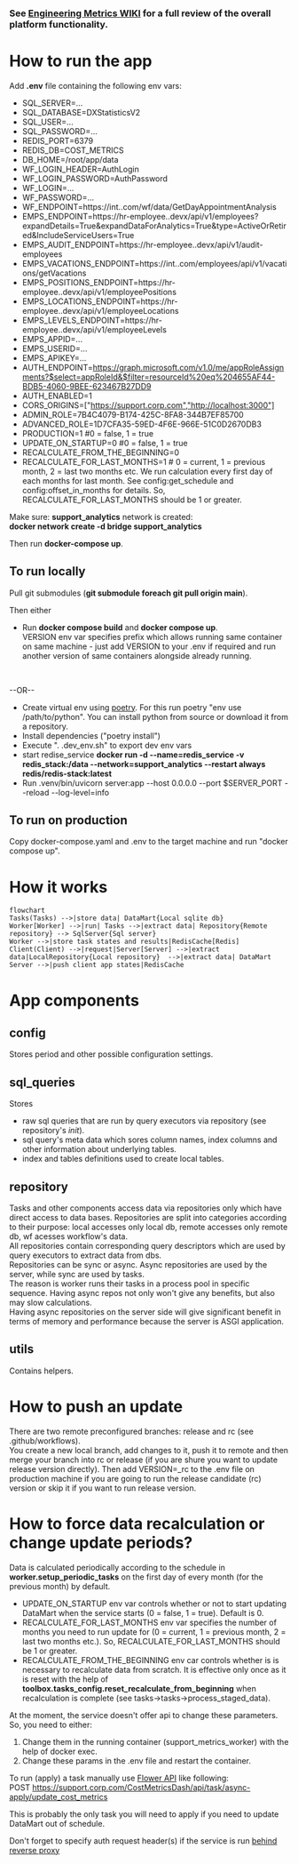 ### See [Engineering Metrics WIKI](https://github.com/Stanislav-Shchelokovskiy/MetricsUI/blob/release/wiki/WIKI.md) for a full review of the overall platform functionality.


# How to run the app
Add **.env** file containing the following env vars:
- SQL_SERVER=...
- SQL_DATABASE=DXStatisticsV2
- SQL_USER=...
- SQL_PASSWORD=...
- REDIS_PORT=6379
- REDIS_DB=COST_METRICS
- DB_HOME=/root/app/data
- WF_LOGIN_HEADER=AuthLogin
- WF_LOGIN_PASSWORD=AuthPassword
- WF_LOGIN=...
- WF_PASSWORD=...
- WF_ENDPOINT=https://int..com/wf/data/GetDayAppointmentAnalysis
- EMPS_ENDPOINT=https://hr-employee..devx/api/v1/employees?expandDetails=True&expandDataForAnalytics=True&type=ActiveOrRetired&IncludeServiceUsers=True
- EMPS_AUDIT_ENDPOINT=https://hr-employee..devx/api/v1/audit-employees
- EMPS_VACATIONS_ENDPOINT=https://int..com/employees/api/v1/vacations/getVacations
- EMPS_POSITIONS_ENDPOINT=https://hr-employee..devx/api/v1/employeePositions
- EMPS_LOCATIONS_ENDPOINT=https://hr-employee..devx/api/v1/employeeLocations
- EMPS_LEVELS_ENDPOINT=https://hr-employee..devx/api/v1/employeeLevels
- EMPS_APPID=...
- EMPS_USERID=...
- EMPS_APIKEY=...
- AUTH_ENDPOINT=https://graph.microsoft.com/v1.0/me/appRoleAssignments?$select=appRoleId&$filter=resourceId%20eq%204655AF44-BDB5-4060-9BEE-623467B27DD9
- AUTH_ENABLED=1
- CORS_ORIGINS=["https://support.corp.com","http://localhost:3000"]
- ADMIN_ROLE=7B4C4079-B174-425C-8FA8-344B7EF85700
- ADVANCED_ROLE=1D7CFA35-59ED-4F6E-966E-51C0D2670DB3
- PRODUCTION=1 #0 = false, 1 = true
- UPDATE_ON_STARTUP=0 #0 = false, 1 = true
- RECALCULATE_FROM_THE_BEGINNING=0
- RECALCULATE_FOR_LAST_MONTHS=1 # 0 = current, 1 = previous month, 2 = last two months etc. We run calculation every first day of each months for last month. See config:get_schedule and config:offset_in_months for details. So, RECALCULATE_FOR_LAST_MONTHS should be 1 or greater.


Make sure:
<b>support_analytics</b> network is created:<br> **docker network create -d bridge support_analytics**

Then run <b>docker-compose up</b>.

## To run locally
Pull git submodules (**git submodule foreach git pull origin main**).<br>

Then either<br>
- Run <b>docker compose build</b> and <b>docker compose up</b>.<br>
VERSION env var specifies prefix which allows running same container on same machine - just add VERSION to your .env if required and run another version of same containers alongside already running.
<br>

--OR--<br>

 - Create virtual env using [poetry](https://python-poetry.org/docs/#installation). For this run poetry "env use /path/to/python". You can install python from source or download it from a repository. 
 - Install dependencies ("poetry install")
 - Execute ". .dev_env.sh" to export dev env vars
 - start redise_service **docker run -d --name=redis_service -v redis_stack:/data --network=support_analytics --restart always redis/redis-stack:latest** 
 - Run .venv/bin/uvicorn server:app --host 0.0.0.0 --port $SERVER_PORT --reload --log-level=info

## To run on production
Copy docker-compose.yaml and .env to the target machine and run "docker compose up".

# How it works
```mermaid
flowchart
Tasks(Tasks) -->|store data| DataMart{Local sqlite db}
Worker[Worker] -->|run| Tasks -->|extract data| Repository{Remote repository} --> SqlServer{Sql server}
Worker -->|store task states and results|RedisCache[Redis]
Client(Client) -->|request|Server[Server] -->|extract data|LocalRepository{Local repository}  -->|extract data| DataMart
Server -->|push client app states|RedisCache
```

# App components

## config
Stores period and other possible configuration settings.<br>

## sql_queries
Stores
- raw sql queries that are run by query executors via repository (see repository's _init_).
- sql query's meta data which sores column names, index columns and other information about underlying tables.
- index and tables definitions used to create local tables.

## repository
Tasks and other components access data via repositories only which have direct access to data bases. Repositories are split into categories according to their purpose: local accesses only local db, remote accesses only remote db, wf acesses workflow's data.<br>
All repositories contain corresponding query descriptors which are used by query executors to extract data from dbs.<br>
Repositories can be sync or async. Async repositories are used by the server, while sync are used by tasks.<br>
The reason is worker runs their tasks in a process pool in specific sequence. Having async repos not only won't give any benefits, but also may slow calculations.<br>
Having async repositories on the server side will give significant benefit in terms of memory and performance because the server is ASGI application. 

## utils
Contains helpers.

# How to push an update
There are two remote preconfigured branches: release and rc (see .github/workflows).<br>
You create a new local branch, add changes to it, push it to remote and then merge your branch into rc or release (if you are shure you want to update release version directly). Then add VERSION=_rc to the .env file on production machine if you are going to run the release candidate (rc) version or skip it if you want to run release version.

# How to force data recalculation or change update periods?
Data is calculated periodically according to the schedule in **worker.setup_periodic_tasks** on the first day of every month (for the previous month) by default.

- UPDATE_ON_STARTUP env var controls whether or not to start updating DataMart when the service starts (0 = false, 1 = true). Default is 0.
- RECALCULATE_FOR_LAST_MONTHS env var specifies the number of months you need to run update for (0 = current, 1 = previous month, 2 = last two months etc.). So, RECALCULATE_FOR_LAST_MONTHS should be 1 or greater.
- RECALCULATE_FROM_THE_BEGINNING env car controls whether is is necessary to recalculate data from scratch. It is effective only once as it is reset with the help of **toolbox.tasks_config.reset_recalculate_from_beginning** when recalculation is complete (see tasks->tasks->process_staged_data).

At the moment, the service doesn't offer api to change these parameters. So, you need to either:
1. Change them in the running container (support_metrics_worker) with the help of docker exec.
2. Change these params in the .env file and restart the container.

To run (apply) a task manually use [Flower API](https://flower.readthedocs.io/en/latest/api.html#post--api-task-async-apply-(.+)) like following:<br>
POST https://support.corp.com/CostMetricsDash/api/task/async-apply/update_cost_metrics

This is probably the only task you will need to apply if you need to update DataMart out of schedule.

Don't forget to specify auth request header(s) if the service is run [behind reverse proxy](https://flower.readthedocs.io/en/latest/reverse-proxy.html#running-behind-reverse-proxy)
